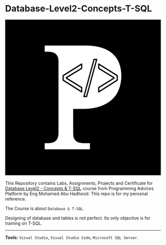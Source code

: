# Database-Level2-Concepts-T-SQL

![Programming Advices Logo](/Programming%20Advices.jpg)

This Repository contains Labs, Assignments, Projects and Certificate for [Database Level2 - Concepts & T-SQL](https://programmingadvices.com/courses) course from Programming Advices Platform by Eng Mohamed Abu Hadhood. This repo is for my perosnal reference.

The Course is about `Database & T-SQL`.

Designing of database and tables is not perfect. Its only objective is for training on T-SQL.

---

**Tools:** `Visual Studio`, `Visual Studio Code`, `Microsoft SQL Server`.